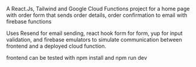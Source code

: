 A React.Js, Tailwind and Google Cloud Functions project for a home page with order form that sends order details, order confirmation to email with firebase functions

Uses Resend for email sending, react hook form for form, yup for input validation, and firebase emulators to simulate communication between frontend and a deployed cloud function.

frontend can be tested with npm install and npm run dev
